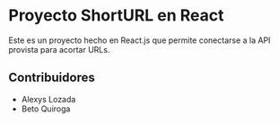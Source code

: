 # Proyecto ShortURL en React

Este es un proyecto hecho en React.js que permite conectarse a la API provista para acortar URLs.

## Contribuidores

- Alexys Lozada
- Beto Quiroga